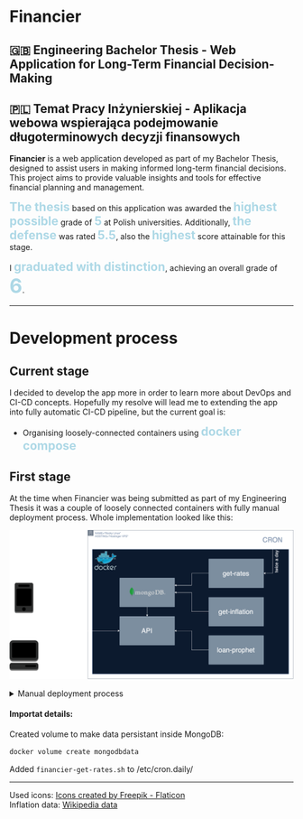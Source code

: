 # Financier

## 🇬🇧 Engineering Bachelor Thesis - Web Application for Long-Term Financial Decision-Making
## 🇵🇱 Temat Pracy Inżynierskiej - Aplikacja webowa wspierająca podejmowanie długoterminowych decyzji finansowych

**Financier** is a web application developed as part of my Bachelor Thesis, designed to assist users in making informed long-term financial decisions. This project aims to provide valuable insights and tools for effective financial planning and management.

<span style="font-weight: bold;font-size: 1.5em;color: lightblue;">The thesis</span> based on this application was awarded the <span style="font-weight: bold;font-size: 1.5em;color: lightblue;">highest possible</span> grade of <span style="font-weight: bold;font-size: 1.5em;color: lightblue;">5</span> at Polish universities. Additionally, <span style="font-weight: bold;font-size: 1.5em;color: lightblue;">the defense</span> was rated <span style="font-weight: bold;font-size: 1.5em;color: lightblue;">5.5</span>, also the <span style="font-weight: bold;font-size: 1.5em;color: lightblue;">highest</span> score attainable for this stage.

I <span style="font-weight: bold;font-size: 1.5em;color: lightblue;">graduated with distinction</span>, achieving an overall grade of <span style="font-weight: bold;font-size: 2.5em;color: lightblue;">6</span>.
___
# Development process
## Current stage
I decided to develop the app more in order to learn more about DevOps and CI-CD concepts. Hopefully my resolve will lead me to extending the app into fully automatic CI-CD pipeline, but the current goal is:
- Organising loosely-connected containers using <span style="font-weight: bold;font-size: 1.5em;color: lightblue;">docker compose</span> 

## First stage
At the time when Financier was being submitted as part of my Engineering Thesis it was a couple of loosely connected containers with fully manual deployment process. Whole implementation looked like this:

![implementation diagram](./README-files/Financier.png)

<details>
<summary>Manual deployment process</summary>

1. Enable Docker
	```bash
	sudo systemctl enable docker
	```
2. Run MongoDB:
	```bash
	docker run -d \
		--name financier-mongo \
		--env-file ./enviromental.txt \
		-v mongodbdata:/data/db \
		mongo:7.0.6
	```
3. Build and Run GetRates:
	```bash
	docker build -t get-rates ./get-rates-app/
	docker run -d --rm \
		--name financier-get-rates \
		--env-file ./enviromental.txt \
		--env-file ./get-rates-app/enviromental.txt \
		get-rates
	```
4. Build and Run GetInflation:
	```bash
	docker build -t get-inflation . # run inside script folder
	docker run -d --rm \
		--name financier-get-inflation \
		--env-file ./enviromental.txt \
		get-inflation
	```
5. Build and Run LoanProphet:
	```bash
	docker build -t loan-prophet ./approve-model/
	docker run -d --rm \
		-v /PRODUCTION/Financier/app/package/:/model/package \
		loan-prophet
	```
6. Build and Run FinancierAPI:
	```bash
	docker build -t financier-api ./app
	docker run -d \
		-p 80:8080 \
		--env-file ./enviromental.txt \
		--name financier-api_container \
		financier-api
	```
___
## Useful snippets:
Login to MongoDB:
```bash
mongosh --username <username> --password <password>
```
</details>

#### Importat details:
Created volume to make data persistant inside MongoDB:
```bash
docker volume create mongodbdata
```
Added `financier-get-rates.sh` to /etc/cron.daily/

___  
Used icons:
<a href="https://www.flaticon.com/" title="currency icons">Icons created by Freepik - Flaticon</a>  
Inflation data:
<a href="https://en.wikipedia.org/wiki/ISO_4217">Wikipedia data</a>